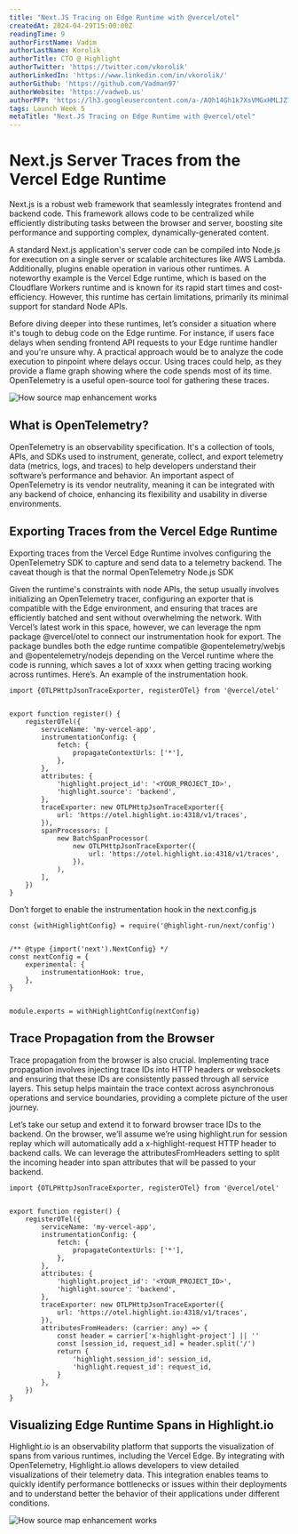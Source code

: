 ```yaml
---
title: "Next.JS Tracing on Edge Runtime with @vercel/otel"
createdAt: 2024-04-29T15:00:00Z
readingTime: 9
authorFirstName: Vadim
authorLastName: Korolik
authorTitle: CTO @ Highlight
authorTwitter: 'https://twitter.com/vkorolik'
authorLinkedIn: 'https://www.linkedin.com/in/vkorolik/'
authorGithub: 'https://github.com/Vadman97'
authorWebsite: 'https://vadweb.us'
authorPFP: 'https://lh3.googleusercontent.com/a-/AOh14Gh1k7XsVMGxHMLJZ7qesyddqn1y4EKjfbodEYiY=s96-c'
tags: Launch Week 5
metaTitle: "Next.JS Tracing on Edge Runtime with @vercel/otel"
---
```


# Next.js Server Traces from the Vercel Edge Runtime

Next.js is a robust web framework that seamlessly integrates frontend and backend code. This framework allows code to be
centralized while efficiently distributing tasks between the browser and server, boosting site performance and
supporting complex, dynamically-generated content.

A standard Next.js application's server code can be compiled into Node.js for execution on a single server or scalable
architectures like AWS Lambda. Additionally, plugins enable operation in various other runtimes. A noteworthy example is
the Vercel Edge runtime, which is based on the Cloudflare Workers runtime and is known for its rapid start times and
cost-efficiency. However, this runtime has certain limitations, primarily its minimal support for standard Node APIs.

Before diving deeper into these runtimes, let’s consider a situation where it's tough to debug code on the Edge runtime.
For instance, if users face delays when sending frontend API requests to your Edge runtime handler and you're unsure
why. A practical approach would be to analyze the code execution to pinpoint where delays occur. Using traces could
help, as they provide a flame graph showing where the code spends most of its time. OpenTelemetry is a useful
open-source tool for gathering these traces.

![How source map enhancement works](/images/blog/launch-week/5/vercel-otel-flame.png)

## What is OpenTelemetry?

OpenTelemetry is an observability specification. It's a collection of tools, APIs, and SDKs used to instrument,
generate, collect, and export telemetry data (metrics, logs, and traces) to help developers understand their software’s
performance and behavior. An important aspect of OpenTelemetry is its vendor neutrality, meaning it can be integrated
with any backend of choice, enhancing its flexibility and usability in diverse environments.

## Exporting Traces from the Vercel Edge Runtime

Exporting traces from the Vercel Edge Runtime involves configuring the OpenTelemetry SDK to capture and send data to a
telemetry backend. The caveat though is that the normal OpenTelemetry Node.js SDK

Given the runtime's constraints with node APIs, the setup usually involves initializing an OpenTelemetry tracer,
configuring an exporter that is compatible with the Edge environment, and ensuring that traces are efficiently batched
and sent without overwhelming the network. With Vercel’s latest work in this space, however, we can leverage the npm
package @vercel/otel to connect our instrumentation hook for export. The package bundles both the edge runtime
compatible @opentelemetry/webjs and @opentelemetry/nodejs depending on the Vercel runtime where the code is running,
which saves a lot of xxxx when getting tracing working across runtimes. Here’s. An example of the instrumentation hook.

```tsx
import {OTLPHttpJsonTraceExporter, registerOTel} from '@vercel/otel'


export function register() {
    registerOTel({
        serviceName: 'my-vercel-app',
        instrumentationConfig: {
            fetch: {
                propagateContextUrls: ['*'],
            },
        },
        attributes: {
            'highlight.project_id': '<YOUR_PROJECT_ID>',
            'highlight.source': 'backend',
        },
        traceExporter: new OTLPHttpJsonTraceExporter({
            url: 'https://otel.highlight.io:4318/v1/traces',
        }),
        spanProcessors: [
            new BatchSpanProcessor(
                new OTLPHttpJsonTraceExporter({
                    url: 'https://otel.highlight.io:4318/v1/traces',
                }),
            ),
        ],
    })
}
```

Don’t forget to enable the instrumentation hook in the next.config.js

```tsx
const {withHighlightConfig} = require('@highlight-run/next/config')


/** @type {import('next').NextConfig} */
const nextConfig = {
    experimental: {
        instrumentationHook: true,
    },
}


module.exports = withHighlightConfig(nextConfig)
```

## Trace Propagation from the Browser

Trace propagation from the browser is also crucial. Implementing trace propagation involves injecting trace IDs into
HTTP headers or websockets and ensuring that these IDs are consistently passed through all service layers. This setup
helps maintain the trace context across asynchronous operations and service boundaries, providing a complete picture of
the user journey.

Let’s take our setup and extend it to forward browser trace IDs to the backend. On the browser, we’ll assume we’re using
highlight.run for session replay which will automatically add a x-highlight-request HTTP header to backend calls. We can
leverage the attributesFromHeaders setting to split the incoming header into span attributes that will be passed to your
backend.

```tsx
import {OTLPHttpJsonTraceExporter, registerOTel} from '@vercel/otel'


export function register() {
    registerOTel({
        serviceName: 'my-vercel-app',
        instrumentationConfig: {
            fetch: {
                propagateContextUrls: ['*'],
            },
        },
        attributes: {
            'highlight.project_id': '<YOUR_PROJECT_ID>',
            'highlight.source': 'backend',
        },
        traceExporter: new OTLPHttpJsonTraceExporter({
            url: 'https://otel.highlight.io:4318/v1/traces',
        }),
        attributesFromHeaders: (carrier: any) => {
            const header = carrier['x-highlight-project'] || ''
            const [session_id, request_id] = header.split('/')
            return {
                'highlight.session_id': session_id,
                'highlight.request_id': request_id,
            }
        },
    })
}

```

## Visualizing Edge Runtime Spans in Highlight.io

Highlight.io is an observability platform that supports the visualization of spans from various runtimes,
including the Vercel Edge. By integrating with OpenTelemetry, Highlight.io allows developers to view detailed
visualizations of their telemetry data. This integration enables teams to quickly identify performance bottlenecks or
issues within their deployments and to understand better the behavior of their applications under different conditions.

![How source map enhancement works](/images/blog/launch-week/5/vercel-otel-trace.png)
